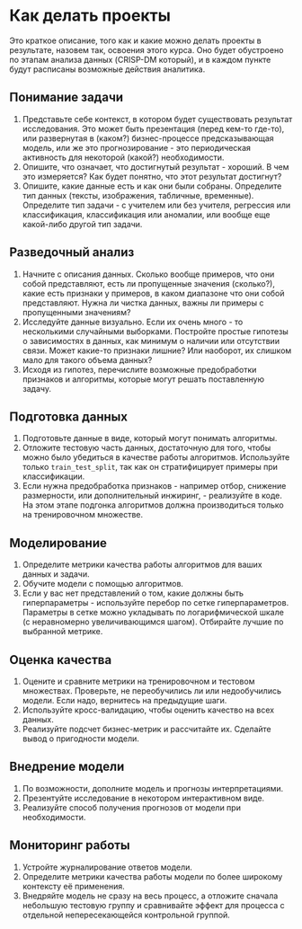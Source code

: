 # Как делать проекты

Это краткое описание, того как и какие можно делать проекты в результате, назовем так, освоения этого курса. Оно будет обустроено по этапам анализа данных (CRISP-DM который), и в каждом пункте будут расписаны возможные действия аналитика.

## Понимание задачи
1. Представьте себе контекст, в котором будет существовать результат исследования. Это может быть презентация (перед кем-то где-то), или развернутая в (каком?) бизнес-процессе предсказывающая модель, или же это прогнозирование - это периодическая активность для некоторой (какой?) необходимости.
2. Опишите, что означает, что достигнутый результат - хороший. В чем это измеряется? Как будет понятно, что этот результат достигнут?
3. Опишите, какие данные есть и как они были собраны. Определите тип данных (тексты, изображения, табличные, временные). Определите тип задачи - с учителем или без учителя, регрессия или классификация, классификация или аномалии, или вообще еще какой-либо другой тип задачи.


## Разведочный анализ
1. Начните с описания данных. Сколько вообще примеров, что они собой представляют, есть ли пропущенные значения (сколько?), какие есть признаки у примеров, в каком диапазоне что они собой представляют. Нужна ли чистка данных, важны ли примеры с пропущенными значениям?
2. Исследуйте данные визуально. Если их очень много - то несколькими случайными выборками. Постройте простые гипотезы о зависимостях в данных, как минимум о наличии или отсутствии связи. Может какие-то признаки лишние? Или наоборот, их слишком мало для такого объема данных?
3. Исходя из гипотез, перечислите возможные предобработки признаков и алгоритмы, которые могут решать поставленную задачу.

## Подготовка данных
1. Подготовьте данные в виде, который могут понимать алгоритмы.
2. Отложите тестовую часть данных, достаточную для того, чтобы можно было убедиться в качестве работы алгоритмов. Используйте только `train_test_split`, так как он стратифицирует примеры при классификации.
3. Если нужна предобработка признаков - например отбор, снижение размерности, или дополнительный инжиринг, - реализуйте в коде. На этом этапе подгонка алгоритмов должна производиться только на тренировочном множестве.

## Моделирование
1. Определите метрики качества работы алгоритмов для ваших данных и задачи.
2. Обучите модели с помощью алгоритмов.
3. Если у вас нет представлений о том, какие должны быть гиперпараметры - используйте перебор по сетке гиперпараметров. Параметры в сетке можно укладывать по логарифмической шкале (с неравномерно увеличивающимся шагом). Отбирайте лучшие по выбранной метрике.

## Оценка качества
1. Оцените и сравните метрики на тренировочном и тестовом множествах. Проверьте, не переобучились ли или недообучились модели. Если надо, вернитесь на предыдущие шаги.
2. Используйте кросс-валидацию, чтобы оценить качество на всех данных.
3. Реализуйте подсчет бизнес-метрик и рассчитайте их. Сделайте вывод о пригодности модели.


## Внедрение модели
1. По возможности, дополните модель и прогнозы интерпретациями.
2. Презентуйте исследование в некотором интерактивном виде.
3. Реализуйте способ получения прогнозов от модели при необходимости.

## Мониторинг работы
1. Устройте журналирование ответов модели.
2. Определите метрики качества работы модели по более широкому контексту её применения.
3. Внедряйте модель не сразу на весь процесс, а отложите сначала небольшую тестовую группу и сравнивайте эффект для процесса с отдельной непересекающейся контрольной группой.
